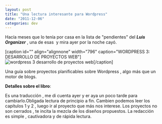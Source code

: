 ```yaml
---
layout: post
title: "Una lectura interesante para Wordpress"
date: "2011-12-06"
categories: dev
---
```


Hacía meses que lo tenía por casa en la lista de "pendientes" del _**Luis Organizer**_ , una de esas  y mira ayer por la noche cayó.

\[caption id="" align="alignnone" width="796" caption="WORDPRESS 3: DESARROLLO DE PROYECTOS WEB"\]![wordpress 3 desarrollo de proyectos web](images/6465362611_47d1bb9b59_b.jpg "WORDPRESS 3: DESARROLLO DE PROYECTOS WEB")\[/caption\]

Una guía sobre proyectos planificables sobre Wordpress , algo más que un motor de blogs.

**Detalles sobre el libro**:

Es una traducción , me di cuenta ayer y er aya un poco tarde para cambiarlo.Obligada lectura de principio a fin. Cambien podemos leer los capítulos 1 y 2 , luego ir al proyecto que más nos interese. Los proyectos no son cerrados , te incita la mezcla de los diseños propuestos. La redacción es simple , cautivadora y de rápida lectura.
